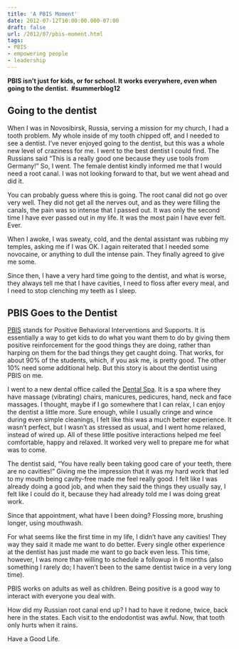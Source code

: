 ```yaml
---
title: 'A PBIS Moment'
date: 2012-07-12T10:00:00.000-07:00
draft: false
url: /2012/07/pbis-moment.html
tags: 
- PBIS
- empowering people
- leadership
---
```


  

__PBIS isn’t just for kids, or for school. It works everywhere, even when going to the dentist.  #summerblog12__

  

Going to the dentist
--------------------

When I was in Novosibirsk, Russia, serving a mission for my church, I had a tooth problem. My whole inside of my tooth chipped off, and I needed to see a dentist. I’ve never enjoyed going to the dentist, but this was a whole new level of craziness for me. I went to the best dentist I could find. The Russians said “This is a really good one because they use tools from Germany!” So, I went. The female dentist kindly informed me that I would need a root canal. I was not looking forward to that, but we went ahead and did it.  
  
You can probably guess where this is going. The root canal did not go over very well. They did not get all the nerves out, and as they were filling the canals, the pain was so intense that I passed out. It was only the second time I have ever passed out in my life. It was the most pain I have ever felt. Ever.  
  
When I awoke, I was sweaty, cold, and the dental assistant was rubbing my temples, asking me if I was OK. I again reiterated that I needed some novocaine, or anything to dull the intense pain. They finally agreed to give me some.  
  
Since then, I have a very hard time going to the dentist, and what is worse, they always tell me that I have cavities, I need to floss after every meal, and I need to stop clenching my teeth as I sleep.  

PBIS Goes to the Dentist
------------------------

[PBIS](http://www.pbis.org/) stands for Positive Behavioral Interventions and Supports. It is essentially a way to get kids to do what you want them to do by giving them positive reinforcement for the good things they are doing, rather than harping on them for the bad things they get caught doing. That works, for about 90% of the students, which, if you ask me, is pretty good. The other 10% need some additional help. But this story is about the dentist using PBIS on me.  
  
I went to a new dental office called the [Dental Spa](https://plus.google.com/109117091683254440891/about?gl=us&hl=en). It is a spa where they have massage (vibrating) chairs, manicures, pedicures, hand, neck and face massages. I thought, maybe if I go somewhere that I can relax, I can enjoy the dentist a little more. Sure enough, while I usually cringe and wince during even simple cleanings, I felt like this was a much better experience. It wasn’t perfect, but I wasn’t as stressed as usual, and I went home relaxed, instead of wired up. All of these little positive interactions helped me feel comfortable, happy and relaxed. It worked very well to prepare me for what was to come.  
  
The dentist said, “You have really been taking good care of your teeth, there are no cavities!” Giving me the impression that it was my hard work that led to my mouth being cavity-free made me feel really good. I felt like I was already doing a good job, and when they said the things they usually say, I felt like I could do it, because they had already told me I was doing great work.  
  
Since that appointment, what have I been doing? Flossing more, brushing longer, using mouthwash.  
  
For what seems like the first time in my life, I didn’t have any cavities! They way they said it made me want to do better. Every single other experience at the dentist has just made me want to go back even less. This time, however, I was more than willing to schedule a followup in 6 months (also something I rarely do; I haven’t been to the same dentist twice in a very long time).  
  
PBIS works on adults as well as children. Being positive is a good way to interact with everyone you deal with.  
  
How did my Russian root canal end up? I had to have it redone, twice, back here in the states. Each visit to the endodontist was awful. Now, that tooth only hurts when it rains.  
  
Have a Good Life.